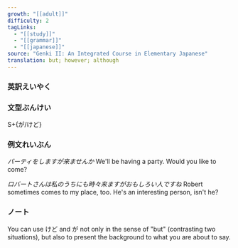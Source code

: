 ```yaml
---
growth: "[[adult]]"
difficulty: 2
tagLinks:
  - "[[study]]"
  - "[[grammar]]"
  - "[[japanese]]"
source: "Genki II: An Integrated Course in Elementary Japanese"
translation: but; however; although
---
```

### 英訳えいやく	


### 文型ぶんけい

S+{が/けど}
### 例文れいぶん

*パーティをしますが来ませんか* We'll be having a party. Would you like to come?

*ロバートさんは私のうちにも時々来ますがおもしろい人ですね* Robert sometimes comes to my place, too. He's an interesting person, isn't he?
### ノート

You can use けど and が not only in the sense of "but" (contrasting two situations), but also to present the background to what you are about to say.